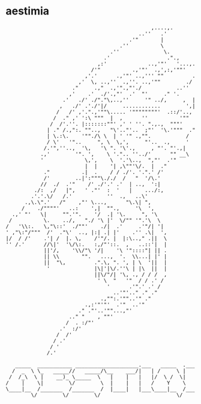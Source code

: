 aestimia
========
<pre>
                                              ,....,. 
                                          ..''   .' 
                                       .'"       | 
                                    .''          \ 
                                 .''              \. 
                               .'                  ."., 
                             ,:'             ..,'"'   '...,..::/""..... 
                           /'"          .,'"'  .,',:,'""'         .,'' 
                         ,'.'      .,'"' ..,''' ""         .'   ."' 
                       ,'  \, ..,''  .,''. ..,'""        ./   ." 
                     ."     .,"  .,'".,"'./           ..''   / 
                    ,'    .'  ./'.,"'  .'  "'     ." '.     / 
                  .'   ./' ./"."\,..,''     '" ../,     ,  | 
                 ,   ./' .'./'|/     ............        ',| 
                /   /' ,'.".,'""\..... '""""""""'  .::/'.., | 
               /  ." ,' ':\ """  |  ,      ''          '""   \ 
              /  /'.''. |:::::::""' ,' ' ''. ".,.,  """'    ."" 
             | ." /.,":. ""..,   "\'.."'..  ;"'  '\.'"""  ." 
             | \.:\.    '""./\ \  | ' '" .,"".           / 
             / \'   '"..     ", \  \,',     "'..  .,     ' 
            /.'",''..,  '\,   '\ ". '\'.,     , "'. "'.,| 
           .,'        '". ',    \ '.".. ''../'      "" __\ 
           '             \,',    \  '.'\..,  ","'  .'" 
                         |  |    '| ,\""'\/.  |  ." 
            ."          .|  .    / / ./'. '.".' /' 
            /'        ..|':"""\././  /   "  '/\.' 
           //  ./  .'"    /' ./'.' .'  | ..,  ':| 
         ./:  ,/   |",   ' ."'  :  '   |    .../:, 
        .'.'.\/   /.'           ''  .,   ..\' 
      .,\.\".'   /"    ,"' \...,      "\.\| ", 
     /    ./""""'   ..:    ',|  "".,     '\  ', 
  .,' "'   \|     "".'".    '/  .| '\.     ", '\ 
 /          \.    ../,   "./ '\ |'  \/"" '".'\  \ 
/   '\\:.   \,"\::'  ./""'    ./|  .'     .'"/| '| 
' ,"\:"/"""  /'  ."\'  .., |:| .| |'    .'' .\|  ', 
|/  / /'    .'| /  |. \,    /'"/. |  |:\..," .||  \ 
'' /.'      //\|'  '\/\:.   :,/"'::.  ,   ..::'|  | 
            ||'/,    '\\/"\ '/|    '\ '"::::"| || . 
            || \\       "".   ...,  '.  \\...| |' | 
            ||  "\,         .".\, ". ', | \  '||  | 
             '              |\|'|\/.''\ | |\  ||  | 
                            ||\/"/| '\, ., / / /  , 
                             ' \  "   '"  / / .' / 
                                '      .'".' .' / 
                                  ..'"'.." ." ." 
                              .,"":.'""..'" ." 
                         .,:'"'"'  .'"  ..'" 
                       ." ."'..'""...,"' 
                    .." "    , ""' 
                   /  . :/"' 
                 .'  :/' 
                /  /' 
               / .' 
              / ' 
             /.'

   _____  ___________ ____________________.___   _____  .___   _____   
  /  _  \ \_   _____//   _____/\__    ___/|   | /     \ |   | /  _  \  
 /  /_\  \ |    __)_ \_____  \   |    |   |   |/  \ /  \|   |/  /_\  \ 
/    |    \|        \/        \  |    |   |   /    Y    \   /    |    \
\____|__  /_______  /_______  /  |____|   |___\____|__  /___\____|__  /
        \/        \/        \/                        \/            \/ 
</pre>
